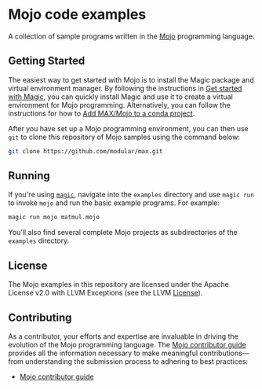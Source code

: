 # Mojo code examples

A collection of sample programs written in the
[Mojo](https://docs.modular.com/mojo/manual/) programming language.

## Getting Started

The easiest way to get started with Mojo is to install the Magic package and
virtual environment manager. By following the instructions in [Get started with
Magic](https://docs.modular.com/magic/), you can quickly install Magic and use
it to create a virtual environment for Mojo programming. Alternatively, you can
follow the instructions for how to [Add MAX/Mojo to a conda
project](https://docs.modular.com/magic/conda).

After you have set up a Mojo programming environment, you can then use `git` to
clone this repository of Mojo samples using the command below:

```bash
git clone https://github.com/modular/max.git
```

## Running

If you're using [`magic`](https://docs.modular.com/magic), navigate into
the `examples` directory and use `magic run` to invoke `mojo` and run the basic
example programs. For example:

```bash
magic run mojo matmul.mojo
```

You'll also find several complete Mojo projects as subdirectories of the
`examples` directory.

## License

The Mojo examples in this repository are licensed under the Apache License v2.0
with LLVM Exceptions (see the LLVM [License](https://llvm.org/LICENSE.txt)).

## Contributing

As a contributor, your efforts and expertise are invaluable in driving the
evolution of the Mojo programming language. The [Mojo contributor
guide](../CONTRIBUTING.md) provides all the information necessary to make
meaningful contributions—from understanding the submission process to
adhering to best practices:

- [Mojo contributor guide](../CONTRIBUTING.md)
